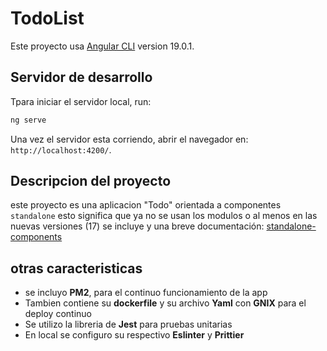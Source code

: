 # TodoList

Este proyecto usa [Angular CLI](https://github.com/angular/angular-cli) version 19.0.1.

## Servidor de desarrollo

Tpara iniciar el servidor local, run:

```bash
ng serve
```

Una vez el servidor esta corriendo, abrir el navegador en: `http://localhost:4200/`.

## Descripcion del proyecto

este proyecto es una aplicacion "Todo" orientada a componentes `standalone` esto significa que ya no se usan los modulos o al menos en las nuevas versiones (17) se incluye y una breve documentación:
[standalone-components](https://v17.angular.io/guide/standalone-components)

## otras caracteristicas

- se incluyo **PM2**, para el continuo funcionamiento de la app
- Tambien contiene su **dockerfile** y su archivo **Yaml** con **GNIX** para el deploy continuo
- Se utilizo la libreria de **Jest** para pruebas unitarias
- En local se configuro su respectivo **Eslinter** y **Prittier**
